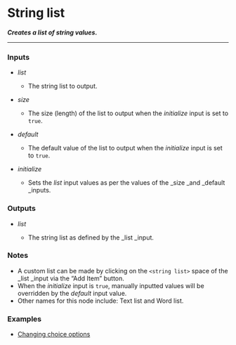 # String list

**_Creates a list of string values._**

---


### Inputs

* _list_

  * The string list to output.

* _size_

  * The size (length) of the list to output when the _initialize_ input is set to `true`.

* _default_

  * The default value of the list to output when the _initialize_ input is set to `true`.

* _initialize_

  * Sets the _list_ input values as per the values of the _size _and _default _inputs.


### Outputs

* _list_

  * The string list as defined by the _list _input.


### Notes



* A custom list can be made by clicking on the `<string list>` space of the _list _input via the “Add Item” button.
* When the _initialize_ input is `true`, manually inputted values will be overridden by the _default_ input value.
* Other names for this node include: Text list and Word list.


### Examples


* <a href="https://creator.trimble.com/graph?assetURI=whp:c7dc99f1-334b-47ae-9622-fb38812db203&version=latest" target="_blank">Changing choice options</a>
